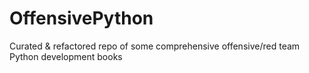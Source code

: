 # OffensivePython
Curated & refactored repo of some comprehensive offensive/red team Python development books
